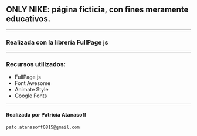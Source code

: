 ## ONLY NIKE: página ficticia, con fines meramente educativos.
---
### Realizada con la librería FullPage js
---
### Recursos utilizados:

* FullPage js
* Font Awesome
* Animate Style
* Google Fonts
---
#### Realizada por Patricia Atanasoff

`pato.atanasoff0815@gmail.com`